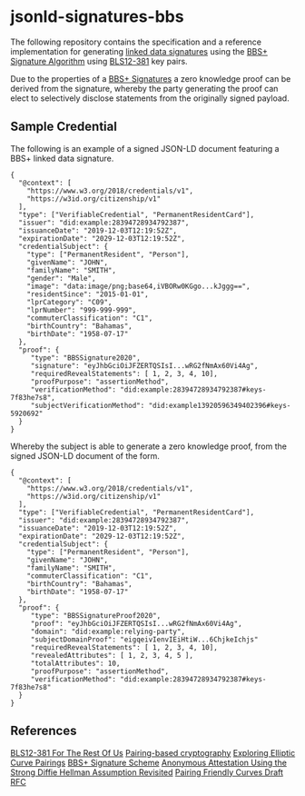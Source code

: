 # jsonld-signatures-bbs

The following repository contains the specification and a reference implementation for generating [linked data signatures](https://w3c-ccg.github.io/ld-proofs/) using the [BBS+ Signature Algorithm](https://eprint.iacr.org/2009/095.pdf)
using [BLS12-381](https://tools.ietf.org/id/draft-yonezawa-pairing-friendly-curves-00.html#rfc.section.2.4) key pairs.

Due to the properties of a [BBS+ Signatures](https://eprint.iacr.org/2009/095.pdf) a zero knowledge proof can be derived from the signature, whereby the party generating the proof can elect to selectively disclose statements from the originally signed payload.

## Sample Credential

The following is an example of a signed JSON-LD document featuring a BBS+ linked data signature.

```
{
  "@context": [
    "https://www.w3.org/2018/credentials/v1",
    "https://w3id.org/citizenship/v1"
  ],
  "type": ["VerifiableCredential", "PermanentResidentCard"],
  "issuer": "did:example:28394728934792387",
  "issuanceDate": "2019-12-03T12:19:52Z",
  "expirationDate": "2029-12-03T12:19:52Z",
  "credentialSubject": {
    "type": ["PermanentResident", "Person"],
    "givenName": "JOHN",
    "familyName": "SMITH",
    "gender": "Male",
    "image": "data:image/png;base64,iVBORw0KGgo...kJggg==",
    "residentSince": "2015-01-01",
    "lprCategory": "C09",
    "lprNumber": "999-999-999",
    "commuterClassification": "C1",
    "birthCountry": "Bahamas",
    "birthDate": "1958-07-17"
  },
  "proof": {
     "type": "BBSSignature2020",
     "signature": "eyJhbGciOiJFZERTQSIsI...wRG2fNmAx60Vi4Ag",
     "requiredRevealStatements": [ 1, 2, 3, 4, 10],
     "proofPurpose": "assertionMethod",
     "verificationMethod": "did:example:28394728934792387#keys-7f83he7s8",
     "subjectVerificationMethod": "did:example13920596349402396#keys-5920692"
  }
}
```

Whereby the subject is able to generate a zero knowledge proof, from the signed JSON-LD document of the form.

```
{
  "@context": [
    "https://www.w3.org/2018/credentials/v1",
    "https://w3id.org/citizenship/v1"
  ],
  "type": ["VerifiableCredential", "PermanentResidentCard"],
  "issuer": "did:example:28394728934792387",
  "issuanceDate": "2019-12-03T12:19:52Z",
  "expirationDate": "2029-12-03T12:19:52Z",
  "credentialSubject": {
    "type": ["PermanentResident", "Person"],
    "givenName": "JOHN",
    "familyName": "SMITH",
    "commuterClassification": "C1",
    "birthCountry": "Bahamas",
    "birthDate": "1958-07-17"
  },
  "proof": {
     "type": "BBSSignatureProof2020",
     "proof": "eyJhbGciOiJFZERTQSIsI...wRG2fNmAx60Vi4Ag",
     "domain": "did:example:relying-party",
     "subjectDomainProof": "eigqeivIenvIEiHtiW...6ChjkeIchjs"
     "requiredRevealStatements": [ 1, 2, 3, 4, 10],
     "revealedAttributes": [ 1, 2, 3, 4, 5 ],
     "totalAttributes": 10,
     "proofPurpose": "assertionMethod",
     "verificationMethod": "did:example:28394728934792387#keys-7f83he7s8"
  }
}
```

## References

[BLS12-381 For The Rest Of Us](https://hackmd.io/@benjaminion/bls12-381)
[Pairing-based cryptography](https://en.wikipedia.org/wiki/Pairing-based_cryptography)
[Exploring Elliptic Curve Pairings](https://vitalik.ca/general/2017/01/14/exploring_ecp.html)
[BBS+ Signature Scheme](https://eprint.iacr.org/2009/095.pdf)
[Anonymous Attestation Using the Strong Diffie Hellman Assumption Revisited](https://www.researchgate.net/publication/306347781_Anonymous_Attestation_Using_the_Strong_Diffie_Hellman_Assumption_Revisited)
[Pairing Friendly Curves Draft RFC](https://tools.ietf.org/html/draft-irtf-cfrg-pairing-friendly-curves-01)